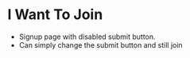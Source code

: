 # I Want To Join

* Signup page with disabled submit button.
* Can simply change the submit button and still join
